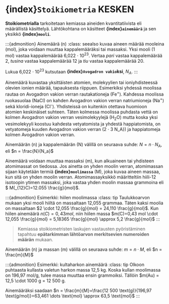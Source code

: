 # {index}`Stoikiometria` KESKEN
**Stoikiometrialla** tarkoitetaan kemiassa aineiden kvantitatiivista eli määrällistä käsittelyä. Lähtökohtana on käsitteet **{index}`ainemäärä`** ja sen yksikkö **{index}`mooli`**.

:::{admonition} Ainemäärä (n)
:class: seealso
kuvaa aineen määrää mooleina (mol), joka voidaan muuttaa kappalemääräksi tai massaksi. Yksi mooli (1 mol) vastaa kappalemäärää 6,022 $\cdot$ 10<sup>23</sup>. Vertaa *pari* vastaa kappalemäärää 2, *tusina* vastaa kappalemäärää 12 ja *tiu* vastaa kappalemäärää 20.

Lukua 6,022 $\cdot$ 10<sup>23</sup> kutsutaan **{index}`Avogadron vakio`ksi**, $N_A$.
:::

Ainemäärä kuvastaa yksittäisten atomien, molekyylien tai ioniyhdisteessä olevien ionien määrää, tapauksesta riippuen. Esimerkiksi yhdessä moolissa rautaa on Avogadron vakion verran rautakationeja (Fe<sup>+</sup>). Kahdessa moolissa ruokasuolaa (NaCl) on kahden Avogadron vakion verran natriumioneja (Na<sup>+</sup>) sekä kloridi-ioneja (Cl<sup>-</sup>). Yhdisteissä on kuitenkin otettava huomioon atomien keskinäiset suhteen. Täten kolmessa moolissa puhdasta vettä on kolmen Avogadron vakion verran vesimolekyylejä (H<sub>2</sub>O) mutta koska yksi vesimolekyyli koostuu kahdesta vetyatomista ja yhdestä happiatomista, on vetyatomeja kuuden Avogadron vakion verran (2 $\cdot$ 3 N_A}) ja happiatomeja kolmen Avogadron vakion verran.

Ainemäärän (n) ja kappalemäärän (N) välillä on seuraava suhde:
$N = n \cdot N_A$, eli
$n = \frac{N}{N_a}$

Ainemäärä voidaan muuttaa massaksi (m), kun alkuaineen tai yhdisteen atomimassat on tiedossa. Jos ainetta on yhden moolin verran, atomimassan sijaan käytetään termiä **{index}`moolimassa`** (M), joka kuvaa aineen massaa, kun sitä on yhden moolin verran. Atomimassayksikkö määritteltiin hiili-12 isotoopin ytimen massaksi, joka vastaa yhden moolin massaa grammoina eli $ M(_{12}C)=12.055 \frac{g}{mol}$.

:::{admonition} Esimerkki: hiilen moolimassa
:class: tip
Taulukkoarvon mukaan yksi mooli hiiltä on massaltaan 12,055 grammaa. Täten kaksi moolia on massaltaan $2 \cdot 12,055 \frac{g}{mol} = 24,110 \frac{g}{mol}$. Kun hiilen ainemäärä $n(C)=0,43 mol$, niin hiilen massa $m(C)=0,43 mol \cdot 12,055 \frac{g}{mol} = 5,18365 \frac{g}{mol} \approx 5,2 \frac{g}{mol}$
:::

> Kemiassa stoikiometristen laskujen vastausten pyöristäminen tapahtuu **epätarkimman lähtöarvon merkitsevien numeroiden määrän** mukaan.

Ainemäärän (n) ja massan (m) välillä on seuraava suhde:
$m = n \cdot M$, eli
$n = \frac{m}{M}$

:::{admonition} Esimerkki: kultaharkon ainemäärä
:class: tip
Olkoon puhtaasta kullasta valetun harkon massa 12,5 kg. Koska kullan moolimassa on 196,97 mol/g, tulee massa muuttaa ensin grammoiksi. Tällöin $m(Au) = 12,5 \cdot 1000 g = 12 500 g.

Ainemääräksi saadaan
$n = \frac{m}{M}=\frac{12 500 \text(g)}{196,97 \text(g/mol)}=63,461 \dots \text{mol} \approx 63,5 \text{mol}$
:::